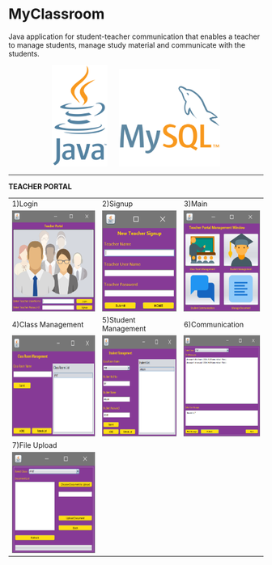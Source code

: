 # MyClassroom
Java application for student-teacher communication that enables a teacher to manage students, manage study material and communicate with the students. 
<p align="center">
  <img src="Resources/JavaLogo.png" height="200">&nbsp;&nbsp;&nbsp;&nbsp;&nbsp;&nbsp;<img src="Resources/MySQLLogo.png" width="200">
</p>

---
**TEACHER PORTAL**
<br>
<table>
  <!--ROW 1-->
  <tr>  
    <td>1)Login</td>
    <td>2)Signup</td>
    <td>3)Main</td>
  </tr>
  <tr>
    <td><img src="Resources/TeacherPortal-LOGIN.PNG" height="200"></td>
    <td><img src="Resources/TeacherPortal-SIGNUP.PNG" height="200"></td>
    <td><img src="Resources/TeacherPortal-MAIN.PNG" height="200"></td>
  </tr>
  <!--ROW 2-->
  <tr>  
    <td>4)Class Management</td>
    <td>5)Student Management</td>
    <td>6)Communication</td>
  </tr>
  <tr>
    <td><img src="Resources/TeacherPortal-CLASSMANAGEMENT.PNG" height="200"></td>
    <td><img src="Resources/TeacherPortal-STUDENTMANAGEMENT.PNG" height="200"></td>
    <td><img src="Resources/TeacherPortal-CHAT.PNG" height="200"></td>
  </tr>
  <!--ROW 3-->
  <tr>  
    <td>7)File Upload</td>
  </tr>
  <tr> 
    <td><img src="Resources/TeacherPortal-FILES.PNG" height="200"></td>
  </tr>
</table>
